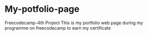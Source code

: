 # My-potfolio-page
Freecodecamp-4th Project
This is my portfolio web page during my programme on freecodecamp to earn my certificate

